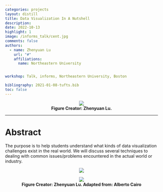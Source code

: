```yaml
---
categories: projects
layout: distill
title: Data Visualization In A Nutshell
description:
date: 2022-10-13
highlight: 1
image: /informs_talk/cent.jpg
comments: false
authors:
  - name: Zhenyuan Lu
    url: "#"
    affiliations:
      name: Northeastern University


workshop: Talk, informs, Northeastern University, Boston

bibliography: 2021-01-08-tufts.bib
toc: false
---
```

<div class="l-page">
<center>
  <figure style="max-width:100%;">
    <img src="{{ '/assets/projects/informs_talk/cent3.jpg' | relative_url }}"  />
    <figcaption>
      <strong> Figure Creator: Zhenyuan Lu.  </strong>
    </figcaption>
  </figure>
</center>
</div>

***

# Abstract
The purpose is to help students understand what kinds of data visualization challenges exist in the real world. We will discuss several techniques to dealing with common issues/problems encountered in the actual world or industry.

<center>
  <figure style="max-width:80%;">
    <img src="{{ '/assets/projects/informs_talk/informs_seminar.jpg' | relative_url }}"  />
    <figcaption>
      <strong></strong>
    </figcaption>
  </figure>
</center>


<div class="l-page">
<center>
  <figure style="max-width:100%;">
    <img src="{{ '/assets/projects/informs_talk/encode_decode.jpg' | relative_url }}"  />
    <figcaption>
      <strong> Figure Creator: Zhenyuan Lu. Adapted from: Alberto Cairo </strong>
    </figcaption>
  </figure>
</center>
</div>
